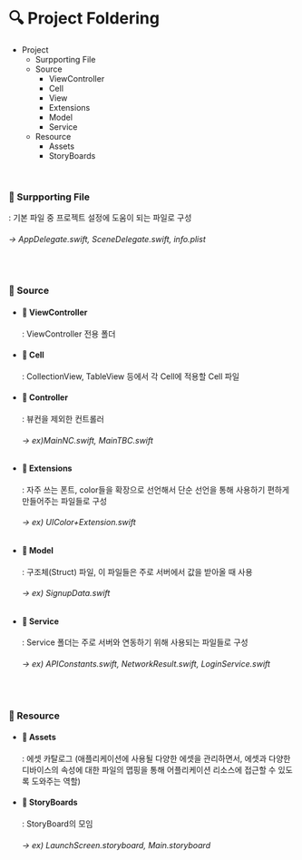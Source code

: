 # 🔍 Project Foldering 

- Project
    - Surpporting File
    - Source
      - ViewController
      - Cell
      - View
      - Extensions
      - Model
      - Service
    - Resource
      - Assets
      - StoryBoards
    
<br>

### 🍎 Surpporting File
: 기본 파일 중 프로젝트 설정에 도움이 되는 파일로 구성<br>
###### ->  AppDelegate.swift, SceneDelegate.swift, info.plist
<br>

### 🍎 Source
- #### 🍏 ViewController
  : ViewController 전용 폴더

- #### 🍏 Cell
  : CollectionView, TableView 등에서 각 Cell에 적용할 Cell 파일

- #### 🍏 Controller
  : 뷰컨을 제외한 컨트롤러
  ###### ->  ex)MainNC.swift, MainTBC.swift

- #### 🍏 Extensions
  : 자주 쓰는 폰트, color들을 확장으로 선언해서 단순 선언을 통해 사용하기 편하게 만들어주는 파일들로 구성   <br>
  ###### ->  ex) UIColor+Extension.swift

- #### 🍏 Model
  : 구조체(Struct) 파일, 이 파일들은 주로 서버에서 값을 받아올 때 사용
  ###### ->  ex) SignupData.swift

- #### 🍏 Service
  : Service 폴더는 주로 서버와 연동하기 위해 사용되는 파일들로 구성
  ###### ->  ex) APIConstants.swift, NetworkResult.swift, LoginService.swift


<br>

### 🍎 Resource
- #### 🍏 Assets
  : 에셋 카탈로그 (애플리케이션에 사용될 다양한 에셋을 관리하면서, 에셋과 다양한 디바이스의 속성에 대한 파일의 맵핑을 통해 어플리케이션 리소스에 접근할 수 있도록 도와주는 역할)
- #### 🍏 StoryBoards
  : StoryBoard의 모임
  ###### ->  ex) LaunchScreen.storyboard, Main.storyboard
